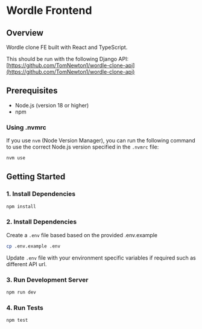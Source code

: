# Wordle Frontend

## Overview

Wordle clone FE built with React and TypeScript.

This should be run with the following Django API: [https://github.com/TomNewton1/wordle-clone-api](https://github.com/TomNewton1/wordle-clone-api)

## Prerequisites

- Node.js (version 18 or higher)
- npm

### Using .nvmrc

If you use `nvm` (Node Version Manager), you can run the following command to use the correct Node.js version specified in the `.nvmrc` file:

```bash
nvm use
```

## Getting Started

### 1. Install Dependencies

```bash
npm install
```

### 2. Install Dependencies

Create a `.env` file based based on the provided .env.example

```bash
cp .env.example .env
```

Update `.env` file with your environment specific variables if required such as different API url.

### 3. Run Development Server

```bash
npm run dev
```

### 4. Run Tests

```bash
npm test
```
